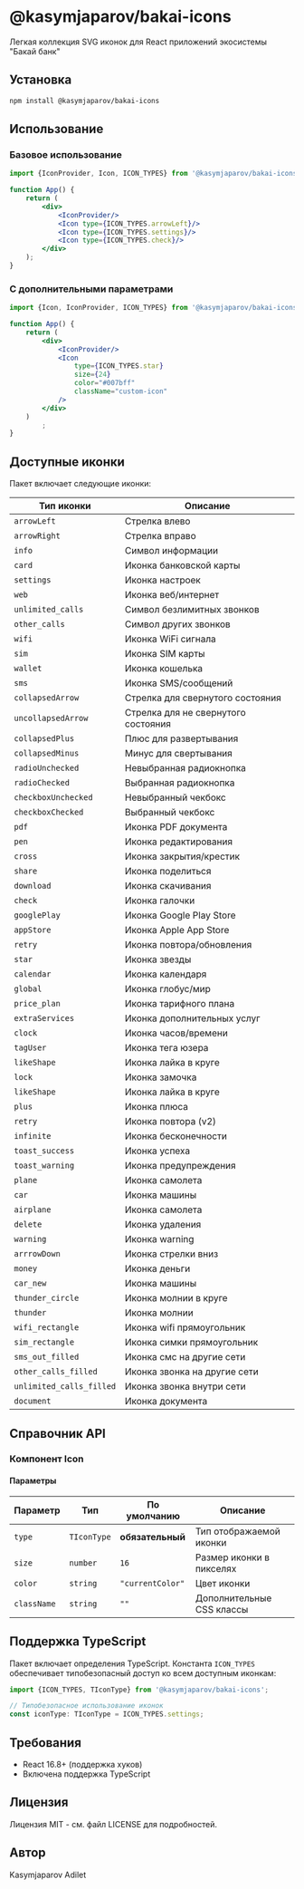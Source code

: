 # @kasymjaparov/bakai-icons

Легкая коллекция SVG иконок для React приложений экосистемы "Бакай банк"

## Установка

```bash
npm install @kasymjaparov/bakai-icons
```

## Использование

### Базовое использование

```jsx
import {IconProvider, Icon, ICON_TYPES} from '@kasymjaparov/bakai-icons';

function App() {
    return (
        <div>
            <IconProvider/>
            <Icon type={ICON_TYPES.arrowLeft}/>
            <Icon type={ICON_TYPES.settings}/>
            <Icon type={ICON_TYPES.check}/>
        </div>
    );
}
```

### С дополнительными параметрами

```jsx
import {Icon, IconProvider, ICON_TYPES} from '@kasymjaparov/bakai-icons';

function App() {
    return (
        <div>
            <IconProvider/>
            <Icon
                type={ICON_TYPES.star}
                size={24}
                color="#007bff"
                className="custom-icon"
            />
        </div>
    )
        ;
}
```

## Доступные иконки

Пакет включает следующие иконки:

| Тип иконки               | Описание                            |
|--------------------------|-------------------------------------|
| `arrowLeft`              | Стрелка влево                       |
| `arrowRight`             | Стрелка вправо                      |
| `info`                   | Символ информации                   |
| `card`                   | Иконка банковской карты             |
| `settings`               | Иконка настроек                     |
| `web`                    | Иконка веб/интернет                 |
| `unlimited_calls`        | Символ безлимитных звонков          |
| `other_calls`            | Символ других звонков               |
| `wifi`                   | Иконка WiFi сигнала                 |
| `sim`                    | Иконка SIM карты                    |
| `wallet`                 | Иконка кошелька                     |
| `sms`                    | Иконка SMS/сообщений                |
| `collapsedArrow`         | Стрелка для свернутого состояния    |
| `uncollapsedArrow`       | Стрелка для не свернутого состояния |
| `collapsedPlus`          | Плюс для развертывания              |
| `collapsedMinus`         | Минус для свертывания               |
| `radioUnchecked`         | Невыбранная радиокнопка             |
| `radioChecked`           | Выбранная радиокнопка               |
| `checkboxUnchecked`      | Невыбранный чекбокс                 |
| `checkboxChecked`        | Выбранный чекбокс                   |
| `pdf`                    | Иконка PDF документа                |
| `pen`                    | Иконка редактирования               |
| `cross`                  | Иконка закрытия/крестик             |
| `share`                  | Иконка поделиться                   |
| `download`               | Иконка скачивания                   |
| `check`                  | Иконка галочки                      |
| `googlePlay`             | Иконка Google Play Store            |
| `appStore`               | Иконка Apple App Store              |
| `retry`                  | Иконка повтора/обновления           |
| `star`                   | Иконка звезды                       |
| `calendar`               | Иконка календаря                    |
| `global`                 | Иконка глобус/мир                   |
| `price_plan`             | Иконка тарифного плана              |
| `extraServices`          | Иконка дополнительных услуг         |
| `clock`                  | Иконка часов/времени                |
| `tagUser`                | Иконка тега юзера                   |
| `likeShape`              | Иконка лайка в круге                |
| `lock`                   | Иконка замочка                      |
| `likeShape`              | Иконка лайка в круге                |
| `plus`                   | Иконка плюса                        |
| `retry`                  | Иконка повтора (v2)                 |
| `infinite`               | Иконка бесконечности                |
| `toast_success`          | Иконка успеха                       |
| `toast_warning`          | Иконка предупреждения               |
| `plane`                  | Иконка самолета                     |
| `car`                    | Иконка машины                       |
| `airplane`               | Иконка самолета                     |
| `delete`                 | Иконка удаления                     |
| `warning`                | Иконка warning                      |
| `arrrowDown`             | Иконка стрелки вниз                 |
| `money`                  | Иконка деньги                       |
| `car_new`                | Иконка машины                       |
| `thunder_circle`         | Иконка молнии в круге               |
| `thunder`                | Иконка молнии                       |
| `wifi_rectangle`         | Иконка wifi прямоугольник           |
| `sim_rectangle`          | Иконка симки прямоугольник          |
| `sms_out_filled`         | Иконка смс на другие сети           |
| `other_calls_filled`     | Иконка звонка на другие сети        |
| `unlimited_calls_filled` | Иконка звонка внутри сети           |
| `document`               | Иконка документа                    |

## Справочник API

### Компонент Icon

#### Параметры

| Параметр    | Тип         | По умолчанию     | Описание                  |
|-------------|-------------|------------------|---------------------------|
| `type`      | `TIconType` | **обязательный** | Тип отображаемой иконки   |
| `size`      | `number`    | `16`             | Размер иконки в пикселях  |
| `color`     | `string`    | `"currentColor"` | Цвет иконки               |
| `className` | `string`    | `""`             | Дополнительные CSS классы |

## Поддержка TypeScript

Пакет включает определения TypeScript. Константа `ICON_TYPES` обеспечивает типобезопасный доступ ко всем доступным
иконкам:

```typescript
import {ICON_TYPES, TIconType} from '@kasymjaparov/bakai-icons';

// Типобезопасное использование иконок
const iconType: TIconType = ICON_TYPES.settings;
```

## Требования

- React 16.8+ (поддержка хуков)
- Включена поддержка TypeScript

## Лицензия

Лицензия MIT - см. файл LICENSE для подробностей.

## Автор

Kasymjaparov Adilet